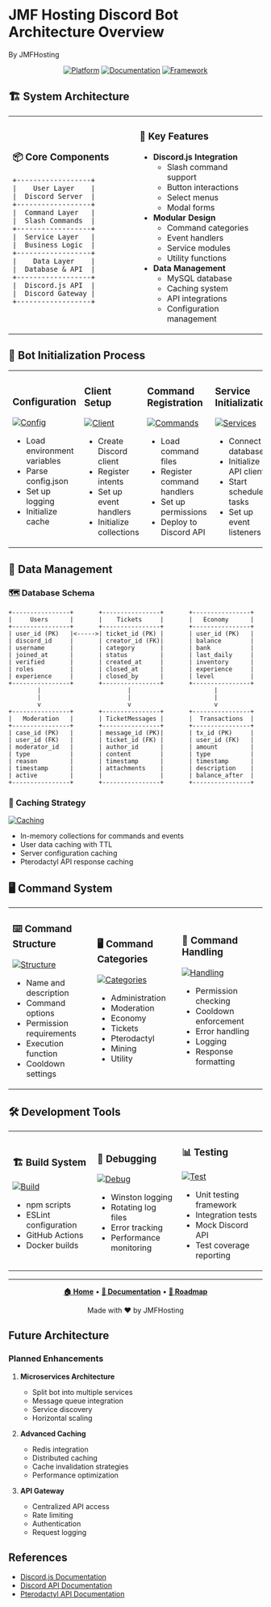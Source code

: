 # JMF Hosting Discord Bot Architecture Overview
By JMFHosting

<div align="center">

[![Platform](https://img.shields.io/badge/Platform-Discord-5865F2.svg?style=for-the-badge&logo=discord)](https://discord.com/)
[![Documentation](https://img.shields.io/badge/Documentation-Latest-green.svg?style=for-the-badge)](https://github.com/Nanaimo2013/Jmf-Bot/docs)
[![Framework](https://img.shields.io/badge/Framework-Discord.js%20v14-blue.svg?style=for-the-badge)](https://discord.js.org/)

</div>

## 🏗️ System Architecture

<table>
<tr>
<td width="50%">

### 📦 Core Components
```
+------------------+
|    User Layer    |
|  Discord Server  |
+------------------+
|  Command Layer   |
|  Slash Commands  |
+------------------+
|  Service Layer   |
|  Business Logic  |
+------------------+
|    Data Layer    |
|  Database & API  |
+------------------+
|  Discord.js API  |
|  Discord Gateway |
+------------------+
```

</td>
<td width="50%">

### 🔑 Key Features
- **Discord.js Integration**
  - Slash command support
  - Button interactions
  - Select menus
  - Modal forms
- **Modular Design**
  - Command categories
  - Event handlers
  - Service modules
  - Utility functions
- **Data Management**
  - MySQL database
  - Caching system
  - API integrations
  - Configuration management

</td>
</tr>
</table>

## 🚀 Bot Initialization Process

<table>
<tr>
<td width="25%">

### Configuration
[![Config](https://img.shields.io/badge/Config-JSON-blue.svg)](https://github.com/Nanaimo2013/Jmf-Bot)
- Load environment variables
- Parse config.json
- Set up logging
- Initialize cache

</td>
<td width="25%">

### Client Setup
[![Client](https://img.shields.io/badge/Client-Discord.js-blue.svg)](https://github.com/Nanaimo2013/Jmf-Bot)
- Create Discord client
- Register intents
- Set up event handlers
- Initialize collections

</td>
<td width="25%">

### Command Registration
[![Commands](https://img.shields.io/badge/Commands-Slash-green.svg)](https://github.com/Nanaimo2013/Jmf-Bot)
- Load command files
- Register command handlers
- Set up permissions
- Deploy to Discord API

</td>
<td width="25%">

### Service Initialization
[![Services](https://img.shields.io/badge/Services-Modular-green.svg)](https://github.com/Nanaimo2013/Jmf-Bot)
- Connect to database
- Initialize API clients
- Start scheduled tasks
- Set up event listeners

</td>
</tr>
</table>

## 💾 Data Management

### 🗺️ Database Schema
```
+----------------+       +----------------+       +----------------+
|     Users      |       |    Tickets     |       |   Economy      |
+----------------+       +----------------+       +----------------+
| user_id (PK)   |<----->| ticket_id (PK) |       | user_id (PK)   |
| discord_id     |       | creator_id (FK)|       | balance        |
| username       |       | category       |       | bank           |
| joined_at      |       | status         |       | last_daily     |
| verified       |       | created_at     |       | inventory      |
| roles          |       | closed_at      |       | experience     |
| experience     |       | closed_by      |       | level          |
+----------------+       +----------------+       +----------------+
        |                        |                       |
        |                        |                       |
        v                        v                       v
+----------------+       +----------------+       +----------------+
|   Moderation   |       | TicketMessages |       |  Transactions  |
+----------------+       +----------------+       +----------------+
| case_id (PK)   |       | message_id (PK)|       | tx_id (PK)     |
| user_id (FK)   |       | ticket_id (FK) |       | user_id (FK)   |
| moderator_id   |       | author_id      |       | amount         |
| type           |       | content        |       | type           |
| reason         |       | timestamp      |       | timestamp      |
| timestamp      |       | attachments    |       | description    |
| active         |       |                |       | balance_after  |
+----------------+       +----------------+       +----------------+
```

### 📑 Caching Strategy
[![Caching](https://img.shields.io/badge/Caching-In--Memory-blue.svg)](https://github.com/Nanaimo2013/Jmf-Bot)
- In-memory collections for commands and events
- User data caching with TTL
- Server configuration caching
- Pterodactyl API response caching

## 🖥️ Command System

<table>
<tr>
<td width="33%">

### ⌨️ Command Structure
[![Structure](https://img.shields.io/badge/Structure-Modular-yellow.svg)](https://github.com/Nanaimo2013/Jmf-Bot)
- Name and description
- Command options
- Permission requirements
- Execution function
- Cooldown settings

</td>
<td width="33%">

### 🖥️ Command Categories
[![Categories](https://img.shields.io/badge/Categories-Organized-yellow.svg)](https://github.com/Nanaimo2013/Jmf-Bot)
- Administration
- Moderation
- Economy
- Tickets
- Pterodactyl
- Mining
- Utility

</td>
<td width="33%">

### 💽 Command Handling
[![Handling](https://img.shields.io/badge/Handling-Automated-green.svg)](https://github.com/Nanaimo2013/Jmf-Bot)
- Permission checking
- Cooldown enforcement
- Error handling
- Logging
- Response formatting

</td>
</tr>
</table>

## 🛠️ Development Tools

<table>
<tr>
<td width="33%">

### 🏗️ Build System
[![Build](https://img.shields.io/badge/Build-Node.js-green.svg)](https://github.com/Nanaimo2013/Jmf-Bot)
- npm scripts
- ESLint configuration
- GitHub Actions
- Docker builds

</td>
<td width="33%">

### 🐛 Debugging
[![Debug](https://img.shields.io/badge/Debug-Winston-blue.svg)](https://github.com/Nanaimo2013/Jmf-Bot)
- Winston logging
- Rotating log files
- Error tracking
- Performance monitoring

</td>
<td width="33%">

### 📊 Testing
[![Test](https://img.shields.io/badge/Test-Planned-red.svg)](https://github.com/Nanaimo2013/Jmf-Bot)
- Unit testing framework
- Integration tests
- Mock Discord API
- Test coverage reporting

</td>
</tr>
</table>

---

<div align="center">

**[🏠 Home](../README.md)** •
**[📖 Documentation](README.md)** •
**[🚀 Roadmap](ROADMAP.md)**

Made with ❤️ by JMFHosting

</div>

## Future Architecture

### Planned Enhancements
1. **Microservices Architecture**
   - Split bot into multiple services
   - Message queue integration
   - Service discovery
   - Horizontal scaling

2. **Advanced Caching**
   - Redis integration
   - Distributed caching
   - Cache invalidation strategies
   - Performance optimization

3. **API Gateway**
   - Centralized API access
   - Rate limiting
   - Authentication
   - Request logging

## References
- [Discord.js Documentation](https://discord.js.org/)
- [Discord API Documentation](https://discord.com/developers/docs)
- [Pterodactyl API Documentation](https://dashflo.net/docs/api/pterodactyl/v1/) 